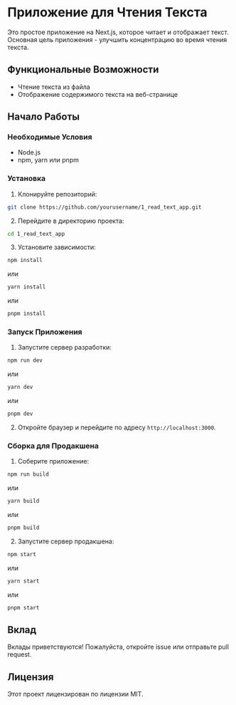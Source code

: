 # Приложение для Чтения Текста

Это простое приложение на Next.js, которое читает и отображает текст. Основная цель приложения - улучшить концентрацию во время чтения текста.

## Функциональные Возможности

- Чтение текста из файла
- Отображение содержимого текста на веб-странице

## Начало Работы

### Необходимые Условия

- Node.js
- npm, yarn или pnpm

### Установка

1. Клонируйте репозиторий:

```bash
git clone https://github.com/yourusername/1_read_text_app.git
```

2. Перейдите в директорию проекта:

```bash
cd 1_read_text_app
```

3. Установите зависимости:

```bash
npm install
```

или

```bash
yarn install
```

или

```bash
pnpm install
```

### Запуск Приложения

1. Запустите сервер разработки:

```bash
npm run dev
```

или

```bash
yarn dev
```

или

```bash
pnpm dev
```

2. Откройте браузер и перейдите по адресу `http://localhost:3000`.

### Сборка для Продакшена

1. Соберите приложение:

```bash
npm run build
```

или

```bash
yarn build
```

или

```bash
pnpm build
```

2. Запустите сервер продакшена:

```bash
npm start
```

или

```bash
yarn start
```

или

```bash
pnpm start
```

## Вклад

Вклады приветствуются! Пожалуйста, откройте issue или отправьте pull request.

## Лицензия

Этот проект лицензирован по лицензии MIT.
